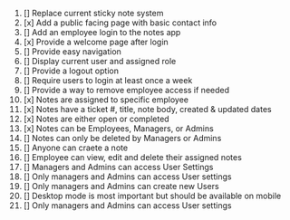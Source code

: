 1. [] Replace current sticky note system
2. [x] Add a public facing page with basic contact info
3. [] Add an employee login to the notes app
4. [x] Provide a welcome page after login
5. [] Provide easy navigation
6. [] Display current user and assigned role
7. [] Provide a logout option
8. [] Require users to login at least once a week
9. [] Provide a way to remove employee access if needed
10. [x] Notes are assigned to specific employee
11. [x] Notes have a ticket #, title, note body, created & updated dates
12. [x] Notes are either open or completed
13. [x] Notes can be Employees, Managers, or Admins
14. [] Notes can only be deleted by Managers or Admins
15. [] Anyone can craete a note
16. [] Employee can view, edit and delete their assigned notes
17. [] Managers and Admins can access User Settings
18. [] Only managers and Admins can access User settings
19. [] Only managers and Admins can create new Users
20. [] Desktop mode is most important but should be available on mobile
21. [] Only managers and Admins can access User settings
